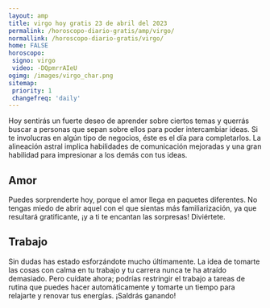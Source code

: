 ```yaml
---
layout: amp
title: virgo hoy gratis 23 de abril del 2023 
permalink: /horoscopo-diario-gratis/amp/virgo/
normallink: /horoscopo-diario-gratis/virgo/
home: FALSE
horoscopo:
 signo: virgo
 video: -DQpmrrAIeU
ogimg: /images/virgo_char.png
sitemap:
 priority: 1
 changefreq: 'daily'
---
```



Hoy sentirás un fuerte deseo de aprender sobre ciertos temas y querrás buscar a personas que sepan sobre ellos para poder intercambiar ideas. Si te involucras en algún tipo de negocios, éste es el día para completarlos. La alineación astral implica habilidades de comunicación mejoradas y una gran habilidad para impresionar a los demás con tus ideas.

## Amor

Puedes sorprenderte hoy, porque el amor llega en paquetes diferentes. No tengas miedo de abrir aquel con el que sientas más familiarización, ya que resultará gratificante, ¡y a ti te encantan las sorpresas! Diviértete.

## Trabajo

Sin dudas has estado esforzándote mucho últimamente. La idea de tomarte las cosas con calma en tu trabajo y tu carrera nunca te ha atraído demasiado. Pero cuídate ahora; podrías restringir el trabajo a tareas de rutina que puedes hacer automáticamente y tomarte un tiempo para relajarte y renovar tus energías. ¡Saldrás ganando!
